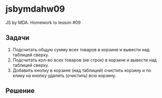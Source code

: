 # jsbymdahw09
JS by MDA. Homework to lesson #09

## Задачи
1. Подсчитать общую сумму всех товаров в корзине и вывести над таблицей сверху.
2. Подсчитать кол-во всех товаров (не строк) в корзине и вывести над таблицей сверху.
3. Добавить кнопку в корзине (над таблицей) очистить корзину и по клику на кнопку удалить (очистить) всю корзину.

## Решение
